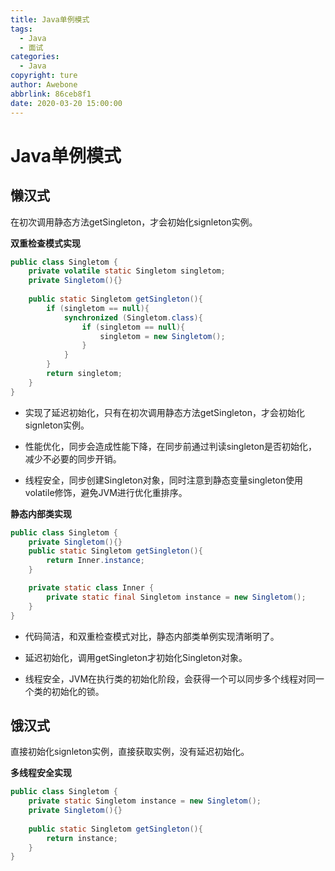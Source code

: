```yaml
---
title: Java单例模式
tags:
  - Java
  - 面试
categories:
  - Java
copyright: ture
author: Awebone
abbrlink: 86ceb8f1
date: 2020-03-20 15:00:00
---
```


# Java单例模式

## 懒汉式

在初次调用静态方法getSingleton，才会初始化signleton实例。

**双重检查模式实现**

```java
public class Singletom {
    private volatile static Singletom singletom;
    private Singletom(){}
    
    public static Singletom getSingleton(){
        if (singletom == null){
            synchronized (Singletom.class){
                if (singletom == null){
                    singletom = new Singletom();
                }
            }
        }
        return singletom;
    }
}
```

- 实现了延迟初始化，只有在初次调用静态方法getSingleton，才会初始化signleton实例。

- 性能优化，同步会造成性能下降，在同步前通过判读singleton是否初始化，减少不必要的同步开销。

- 线程安全，同步创建Singleton对象，同时注意到静态变量singleton使用volatile修饰，避免JVM进行优化重排序。

<!-- more -->



**静态内部类实现**

```java
public class Singletom {
    private Singletom(){}
    public static Singletom getSingleton(){
        return Inner.instance;
    }

    private static class Inner {
        private static final Singletom instance = new Singletom();
    }
}
```

- 代码简洁，和双重检查模式对比，静态内部类单例实现清晰明了。

* 延迟初始化，调用getSingleton才初始化Singleton对象。

* 线程安全，JVM在执行类的初始化阶段，会获得一个可以同步多个线程对同一个类的初始化的锁。



## 饿汉式

直接初始化signleton实例，直接获取实例，没有延迟初始化。

**多线程安全实现**

```java
public class Singletom {
    private static Singletom instance = new Singletom();
    private Singletom(){}
    
    public static Singletom getSingleton(){
        return instance;
    }
}
```

